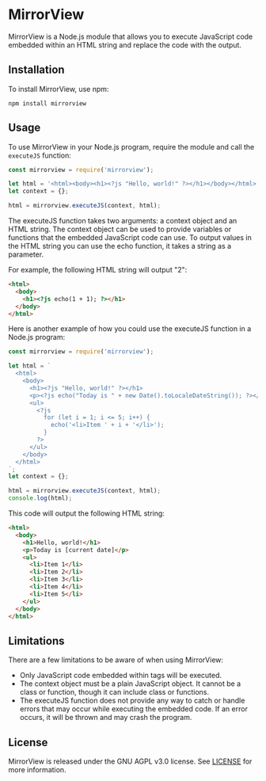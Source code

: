 # MirrorView

MirrorView is a Node.js module that allows you to execute JavaScript code embedded within an HTML string and replace the code with the output.

## Installation

To install MirrorView, use npm:

```
npm install mirrorview
```


## Usage

To use MirrorView in your Node.js program, require the module and call the `executeJS` function:

```javascript
const mirrorview = require('mirrorview');

let html = '<html><body><h1><?js "Hello, world!" ?></h1></body></html>';
let context = {};

html = mirrorview.executeJS(context, html);
```

The executeJS function takes two arguments: a context object and an HTML string. The context object can be used to provide variables or functions that the embedded JavaScript code can use. To output values in the HTML string you can use the echo function, it takes a string as a parameter.

For example, the following HTML string will output "2":

```html
<html>
  <body>
    <h1><?js echo(1 + 1); ?></h1>
  </body>
</html>
```

Here is another example of how you could use the executeJS function in a Node.js program:

```javascript
const mirrorview = require('mirrorview');

let html = `
  <html>
    <body>
      <h1><?js "Hello, world!" ?></h1>
      <p><?js echo("Today is " + new Date().toLocaleDateString()); ?></p>
      <ul>
        <?js
          for (let i = 1; i <= 5; i++) {
            echo('<li>Item ' + i + '</li>');
          }
        ?>
      </ul>
    </body>
  </html>
`;
let context = {};

html = mirrorview.executeJS(context, html);
console.log(html);
```

This code will output the following HTML string:

```html
<html>
  <body>
    <h1>Hello, world!</h1>
    <p>Today is [current date]</p>
    <ul>
      <li>Item 1</li>
      <li>Item 2</li>
      <li>Item 3</li>
      <li>Item 4</li>
      <li>Item 5</li>
    </ul>
  </body>
</html>
```

## Limitations

There are a few limitations to be aware of when using MirrorView:

* Only JavaScript code embedded within <?js and ?> tags will be executed.
* The context object must be a plain JavaScript object. It cannot be a class or function, though it can include class or functions.
* The executeJS function does not provide any way to catch or handle errors that may occur while executing the embedded code. If an error occurs, it will be thrown and may crash the program.

## License

MirrorView is released under the GNU AGPL v3.0 license. See [LICENSE](https://github.com/emanuele-toma/MirrorView/blob/main/LICENSE) for more information.